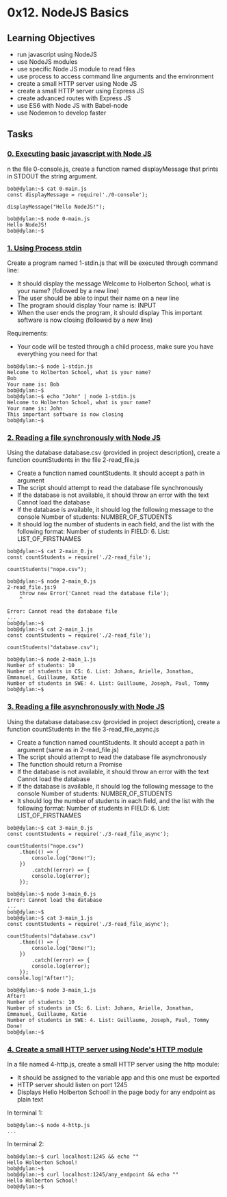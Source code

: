 # 0x12. NodeJS Basics

## Learning Objectives
   - run javascript using NodeJS
   - use NodeJS modules
   - use specific Node JS module to read files
   - use process to access command line arguments and the environment
   - create a small HTTP server using Node JS
   - create a small HTTP server using Express JS
   - create advanced routes with Express JS
   - use ES6 with Node JS with Babel-node
   - use Nodemon to develop faster


## Tasks
### [0. Executing basic javascript with Node JS ](./0-console.js)
n the file 0-console.js, create a function named displayMessage that prints in STDOUT the string argument.
```
bob@dylan:~$ cat 0-main.js
const displayMessage = require('./0-console');

displayMessage("Hello NodeJS!");

bob@dylan:~$ node 0-main.js
Hello NodeJS!
bob@dylan:~$
```

### [1. Using Process stdin ](./1-stdin.js)
Create a program named 1-stdin.js that will be executed through command line:

   - It should display the message Welcome to Holberton School, what is your name? (followed by a new line)
   - The user should be able to input their name on a new line
   - The program should display Your name is: INPUT
   - When the user ends the program, it should display This important software is now closing (followed by a new line)

Requirements:

   - Your code will be tested through a child process, make sure you have everything you need for that
```
bob@dylan:~$ node 1-stdin.js 
Welcome to Holberton School, what is your name?
Bob
Your name is: Bob
bob@dylan:~$ 
bob@dylan:~$ echo "John" | node 1-stdin.js 
Welcome to Holberton School, what is your name?
Your name is: John
This important software is now closing
bob@dylan:~$ 
```

### [2. Reading a file synchronously with Node JS ](./2-read_file.js)
Using the database database.csv (provided in project description), create a function countStudents in the file 2-read_file.js

   - Create a function named countStudents. It should accept a path in argument
   - The script should attempt to read the database file synchronously
   - If the database is not available, it should throw an error with the text Cannot load the database
   - If the database is available, it should log the following message to the console Number of students: NUMBER_OF_STUDENTS
   - It should log the number of students in each field, and the list with the following format: Number of students in FIELD: 6. List: LIST_OF_FIRSTNAMES
```
bob@dylan:~$ cat 2-main_0.js
const countStudents = require('./2-read_file');

countStudents("nope.csv");

bob@dylan:~$ node 2-main_0.js
2-read_file.js:9
    throw new Error('Cannot read the database file');
    ^

Error: Cannot read the database file
...
bob@dylan:~$
bob@dylan:~$ cat 2-main_1.js
const countStudents = require('./2-read_file');

countStudents("database.csv");

bob@dylan:~$ node 2-main_1.js
Number of students: 10
Number of students in CS: 6. List: Johann, Arielle, Jonathan, Emmanuel, Guillaume, Katie
Number of students in SWE: 4. List: Guillaume, Joseph, Paul, Tommy
bob@dylan:~$ 
```

### [3. Reading a file asynchronously with Node JS ](./3-read_file_async.js)


Using the database database.csv (provided in project description), create a function countStudents in the file 3-read_file_async.js

   - Create a function named countStudents. It should accept a path in argument (same as in 2-read_file.js)
   - The script should attempt to read the database file asynchronously
   - The function should return a Promise
   - If the database is not available, it should throw an error with the text Cannot load the database
   - If the database is available, it should log the following message to the console Number of students: NUMBER_OF_STUDENTS
   - It should log the number of students in each field, and the list with the following format: Number of students in FIELD: 6. List: LIST_OF_FIRSTNAMES
```
bob@dylan:~$ cat 3-main_0.js
const countStudents = require('./3-read_file_async');

countStudents("nope.csv")
    .then(() => {
        console.log("Done!");
    })
        .catch((error) => {
        console.log(error);
    });

bob@dylan:~$ node 3-main_0.js
Error: Cannot load the database
...
bob@dylan:~$
bob@dylan:~$ cat 3-main_1.js
const countStudents = require('./3-read_file_async');

countStudents("database.csv")
    .then(() => {
        console.log("Done!");
    })
        .catch((error) => {
        console.log(error);
    });
console.log("After!");

bob@dylan:~$ node 3-main_1.js
After!
Number of students: 10
Number of students in CS: 6. List: Johann, Arielle, Jonathan, Emmanuel, Guillaume, Katie
Number of students in SWE: 4. List: Guillaume, Joseph, Paul, Tommy
Done!
bob@dylan:~$ 
```

### [4. Create a small HTTP server using Node's HTTP module ](./4-http.js)
In a file named 4-http.js, create a small HTTP server using the http module:

   - It should be assigned to the variable app and this one must be exported
   - HTTP server should listen on port 1245
   - Displays Hello Holberton School! in the page body for any endpoint as plain text

In terminal 1:
```
bob@dylan:~$ node 4-http.js
...
```

In terminal 2:
```
bob@dylan:~$ curl localhost:1245 && echo ""
Hello Holberton School!
bob@dylan:~$ 
bob@dylan:~$ curl localhost:1245/any_endpoint && echo ""
Hello Holberton School!
bob@dylan:~$ 
```